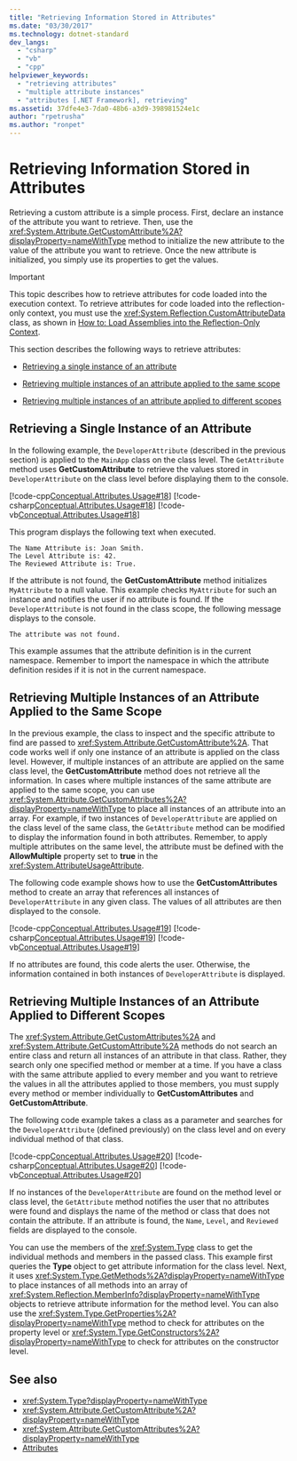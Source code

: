 ```yaml
---
title: "Retrieving Information Stored in Attributes"
ms.date: "03/30/2017"
ms.technology: dotnet-standard
dev_langs: 
  - "csharp"
  - "vb"
  - "cpp"
helpviewer_keywords: 
  - "retrieving attributes"
  - "multiple attribute instances"
  - "attributes [.NET Framework], retrieving"
ms.assetid: 37dfe4e3-7da0-48b6-a3d9-398981524e1c
author: "rpetrusha"
ms.author: "ronpet"
---
```

# Retrieving Information Stored in Attributes
Retrieving a custom attribute is a simple process. First, declare an instance of the attribute you want to retrieve. Then, use the <xref:System.Attribute.GetCustomAttribute%2A?displayProperty=nameWithType> method to initialize the new attribute to the value of the attribute you want to retrieve. Once the new attribute is initialized, you simply use its properties to get the values.  
  
> [!IMPORTANT]
> This topic describes how to retrieve attributes for code loaded into the execution context. To retrieve attributes for code loaded into the reflection-only context, you must use the <xref:System.Reflection.CustomAttributeData> class, as shown in [How to: Load Assemblies into the Reflection-Only Context](../../../docs/framework/reflection-and-codedom/how-to-load-assemblies-into-the-reflection-only-context.md).  
  
 This section describes the following ways to retrieve attributes:  
  
- [Retrieving a single instance of an attribute](#cpconretrievingsingleinstanceofattribute)  
  
- [Retrieving multiple instances of an attribute applied to the same scope](#cpconretrievingmultipleinstancesofattributeappliedtosamescope)  
  
- [Retrieving multiple instances of an attribute applied to different scopes](#cpconretrievingmultipleinstancesofattributeappliedtodifferentscopes)  
  
<a name="cpconretrievingsingleinstanceofattribute"></a>   
## Retrieving a Single Instance of an Attribute  
 In the following example, the `DeveloperAttribute` (described in the previous section) is applied to the `MainApp` class on the class level. The `GetAttribute` method uses **GetCustomAttribute** to retrieve the values stored in `DeveloperAttribute` on the class level before displaying them to the console.  
  
 [!code-cpp[Conceptual.Attributes.Usage#18](../../../samples/snippets/cpp/VS_Snippets_CLR/conceptual.attributes.usage/cpp/source3.cpp#18)]
 [!code-csharp[Conceptual.Attributes.Usage#18](../../../samples/snippets/csharp/VS_Snippets_CLR/conceptual.attributes.usage/cs/source3.cs#18)]
 [!code-vb[Conceptual.Attributes.Usage#18](../../../samples/snippets/visualbasic/VS_Snippets_CLR/conceptual.attributes.usage/vb/source3.vb#18)]  
  
 This program displays the following text when executed.  
  
```console  
The Name Attribute is: Joan Smith.  
The Level Attribute is: 42.  
The Reviewed Attribute is: True.  
```  
  
 If the attribute is not found, the **GetCustomAttribute** method initializes `MyAttribute` to a null value. This example checks `MyAttribute` for such an instance and notifies the user if no attribute is found. If the `DeveloperAttribute` is not found in the class scope, the following message displays to the console.  
  
```console  
The attribute was not found.   
```  
  
 This example assumes that the attribute definition is in the current namespace. Remember to import the namespace in which the attribute definition resides if it is not in the current namespace.  
  
<a name="cpconretrievingmultipleinstancesofattributeappliedtosamescope"></a>   
## Retrieving Multiple Instances of an Attribute Applied to the Same Scope  
 In the previous example, the class to inspect and the specific attribute to find are passed to <xref:System.Attribute.GetCustomAttribute%2A>. That code works well if only one instance of an attribute is applied on the class level. However, if multiple instances of an attribute are applied on the same class level, the **GetCustomAttribute** method does not retrieve all the information. In cases where multiple instances of the same attribute are applied to the same scope, you can use <xref:System.Attribute.GetCustomAttributes%2A?displayProperty=nameWithType> to place all instances of an attribute into an array. For example, if two instances of `DeveloperAttribute` are applied on the class level of the same class, the `GetAttribute` method can be modified to display the information found in both attributes. Remember, to apply multiple attributes on the same level, the attribute must be defined with the **AllowMultiple** property set to **true** in the <xref:System.AttributeUsageAttribute>.  
  
 The following code example shows how to use the **GetCustomAttributes** method to create an array that references all instances of `DeveloperAttribute` in any given class. The values of all attributes are then displayed to the console.  
  
 [!code-cpp[Conceptual.Attributes.Usage#19](../../../samples/snippets/cpp/VS_Snippets_CLR/conceptual.attributes.usage/cpp/source3.cpp#19)]
 [!code-csharp[Conceptual.Attributes.Usage#19](../../../samples/snippets/csharp/VS_Snippets_CLR/conceptual.attributes.usage/cs/source3.cs#19)]
 [!code-vb[Conceptual.Attributes.Usage#19](../../../samples/snippets/visualbasic/VS_Snippets_CLR/conceptual.attributes.usage/vb/source3.vb#19)]  
  
 If no attributes are found, this code alerts the user. Otherwise, the information contained in both instances of `DeveloperAttribute` is displayed.  
  
<a name="cpconretrievingmultipleinstancesofattributeappliedtodifferentscopes"></a>   
## Retrieving Multiple Instances of an Attribute Applied to Different Scopes  
 The <xref:System.Attribute.GetCustomAttributes%2A> and <xref:System.Attribute.GetCustomAttribute%2A> methods do not search an entire class and return all instances of an attribute in that class. Rather, they search only one specified method or member at a time. If you have a class with the same attribute applied to every member and you want to retrieve the values in all the attributes applied to those members, you must supply every method or member individually to **GetCustomAttributes** and **GetCustomAttribute**.  
  
 The following code example takes a class as a parameter and searches for the `DeveloperAttribute` (defined previously) on the class level and on every individual method of that class.  
  
 [!code-cpp[Conceptual.Attributes.Usage#20](../../../samples/snippets/cpp/VS_Snippets_CLR/conceptual.attributes.usage/cpp/source3.cpp#20)]
 [!code-csharp[Conceptual.Attributes.Usage#20](../../../samples/snippets/csharp/VS_Snippets_CLR/conceptual.attributes.usage/cs/source3.cs#20)]
 [!code-vb[Conceptual.Attributes.Usage#20](../../../samples/snippets/visualbasic/VS_Snippets_CLR/conceptual.attributes.usage/vb/source3.vb#20)]  
  
 If no instances of the `DeveloperAttribute` are found on the method level or class level, the `GetAttribute` method notifies the user that no attributes were found and displays the name of the method or class that does not contain the attribute. If an attribute is found, the `Name`, `Level`, and `Reviewed` fields are displayed to the console.  
  
 You can use the members of the <xref:System.Type> class to get the individual methods and members in the passed class. This example first queries the **Type** object to get attribute information for the class level. Next, it uses <xref:System.Type.GetMethods%2A?displayProperty=nameWithType> to place instances of all methods into an array of <xref:System.Reflection.MemberInfo?displayProperty=nameWithType> objects to retrieve attribute information for the method level. You can also use the <xref:System.Type.GetProperties%2A?displayProperty=nameWithType> method to check for attributes on the property level or <xref:System.Type.GetConstructors%2A?displayProperty=nameWithType> to check for attributes on the constructor level.  
  
## See also

- <xref:System.Type?displayProperty=nameWithType>
- <xref:System.Attribute.GetCustomAttribute%2A?displayProperty=nameWithType>
- <xref:System.Attribute.GetCustomAttributes%2A?displayProperty=nameWithType>
- [Attributes](../../../docs/standard/attributes/index.md)
